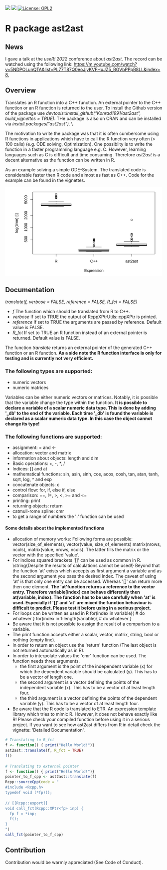 <!-- badges: start -->
[![](http://cranlogs.r-pkg.org/badges/last-month/ast2ast?color=green)](https://cran.r-project.org/package=ast2ast)
[![](https://www.r-pkg.org/badges/version/ast2ast?color=green)](https://cran.r-project.org/package=ast2ast)
[![License: GPL2](https://img.shields.io/badge/license-GPL2-blue.svg)](https://cran.r-project.org/web/licenses/GPL2)
<!-- badges: end -->


# R package ast2ast

## News

I gave a talk at the *useR! 2022* conference about *ast2ast*. The record can be watched using the following link: https://m.youtube.com/watch?v=5NDPOLunQTA&list=PL77T87Q0eoJjvKVFHuJZ5_BGVbPPpB8LL&index=8,


## Overview

Translates an R function into a C++ function. An external pointer to the C++ function or an R function is returned to the user. To install the Github version of the package use *devtools::install_github("Konrad1991/ast2ast", build_vignettes = TRUE)*. THe package is also on CRAN and can be installed via *install.packages("ast2ast")*. \

The motivation to write the package was that it is often cumbersome using R functions in applications which have to call the R function very often (> 100 calls) (e.g. ODE solving, Optimization). One possiblity is to write the function in a faster programming language e.g. C. However, learning languages such as C is difficult and time consuming. Therefore *ast2ast* is a decent alternative as the function can be written in R.    

As an example solving a simple ODE-System. The translated code is considerable faster then R code and almost as fast as C++. Code for the example can be found in the vignettes.

![Benchmark](https://github.com/Konrad1991/ast2ast/blob/master/vignettes/benchmark.png)

## Documentation

*translate(f, verbose = FALSE, reference = FALSE, R_fct = FALSE)*

- *f* The function which should be translated from R to C++.
- *verbose* If set to TRUE the output of RcppXPtrUtils::cppXPtr is printed.
- *reference* If set to TRUE the arguments are passed by reference. Default value is FALSE.
- *R_fct* If set to TRUE an R function instead of an external pointer is returned. Default value is FALSE.

The function *translate* returns an external pointer of the generated C++ function or an R function. **As a side note the R function interface is only for testing and is currently not very efficient.**


### The following types are supported:

* numeric vectors
* numeric matrices

Variables can be either numeric vectors or matrices.
Notably, it is possible that the variable change the type within the function.
**It is possible to declare a variable of a scalar numeric data type.
This is done by adding '_db' to the end of the variable. Each time '_db' is found
the variable is declared as a scalar numeric data type. In this case the
object cannot change its type!**


### The following functions are supported:

* assignment: = and <-
* allocation: vector and matrix
* information about objects: length and dim
* Basic operations: +, -, *, /
* Indices: [] and at
* mathematical functions: sin, asin, sinh, cos, acos, cosh, tan, atan, tanh, sqrt, log, ^ and exp
* concatenate objects: c
* control flow: for, if, else if, else
* comparison: ==, !=, >, <, >= and <=
* printing: print
* returning objects: return
* catmull-rome spline: cmr
* to get a range of numbers the ':' function can be used


#### Some details about the implemented functions

* allocation of memory works: Following forms are possible: vector(size_of_elements), vector(value, size_of_elements) matrix(nrows, ncols), matrix(value, nrows, ncols). The latter fills the matrix or the vector with the specified 'value'.
* For indices squared brackets '[]' can be used as common in R. \string{Despite the results of calculations cannot be used!} Beyond that the function 'at' exists which accepts as first argument a variable and as the second argument you pass the desired index. The caveat of using 'at' is that only one entry can be accessed. Whereas '[]' can return more then one element. **The 'at'function returns a reference to the vector entry. Therefore variable[index] can behave differently then at(variable, index). The function has to be use carefully when 'at' is used. Especially if '[]' and 'at' are mixed the function behaviour is difficult to predict. Please test it before using in a serious project.**
* For loops can be written as used in R
        for(index in variable)\{
            # do whatever
        \}
        for(index in 1:length(variable)\{
            # do whatever
        \}
* Be aware that it is not possible to assign the result of a comparison to a variable.
* The print function accepts either a scalar, vector, matrix, string, bool or nothing (empty line).
* In order to return an object use the 'return' function (The last object is not returned automatically as in R).
* In order to interpolate values the 'cmr' function can be used. The function needs three arguments.
    * the first argument is the point of the independent variable (x) for which the dependent variable should be calculated (y). This has to be a vector of length one.
    * the second argument is a vector defining the points of the independent variable (x). This has to be a vector of at least length four.
    * the third argument is a vector defining the points of the dependent variable (y). This has to be a vector of at least length four.
* Be aware that the R code is translated to ETR. An expression template library which tries to mimic R.
However, it does not behave exactly like R! Please check your compiled function before using it in a serious project.
If you want to see how ast2ast differs from R in detail check the vignette: 'Detailed Documentation'.





```R
# Translating to R_fct
f <- function() { print("Hello World!")}
ast2ast::translate(f, R_fct = TRUE)
f()

# Translating to external pointer
f <- function() { print("Hello World!")}
pointer_to_f_cpp <- ast2ast::translate(f)
Rcpp::sourceCpp(code = "
#include <Rcpp.h>
typedef void (*fp)();

// [[Rcpp::export]]
void call_fct(Rcpp::XPtr<fp> inp) {
  fp f = *inp;
  f();
}
")
call_fct(pointer_to_f_cpp)
```

## Contribution

Contribution would be warmly appreciated (See Code of Conduct).


